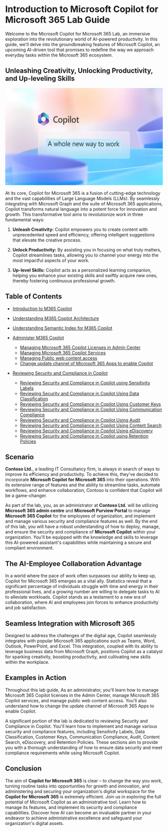 # Introduction to Microsoft Copilot for Microsoft 365 Lab Guide

Welcome to the Microsoft Copilot for Microsoft 365 Lab, an immersive exploration into the revolutionary world of AI-powered productivity. In this guide, we'll delve into the groundbreaking features of Microsoft Copilot, an upcoming AI-driven tool that promises to redefine the way we approach everyday tasks within the Microsoft 365 ecosystem.

## Unleashing Creativity, Unlocking Productivity, and Up-leveling Skills

![](../labguide/media/intro1.1.png)

At its core, Copilot for Microsoft 365 is a fusion of cutting-edge technology and the vast capabilities of Large Language Models (LLMs). By seamlessly integrating with Microsoft Graph and the suite of Microsoft 365 applications, Copilot transforms natural language into a potent force for innovation and growth. This transformative tool aims to revolutionize work in three fundamental ways:

1. **Unleash Creativity:** Copilot empowers you to create content with unprecedented speed and efficiency, offering intelligent suggestions that elevate the creative process.

2. **Unlock Productivity:** By assisting you in focusing on what truly matters, Copilot streamlines tasks, allowing you to channel your energy into the most impactful aspects of your work.

3. **Up-level Skills:** Copilot acts as a personalized learning companion, helping you enhance your existing skills and swiftly acquire new ones, thereby fostering continuous professional growth.

## Table of Contents

- [Introduction to M365 Copilot](#introduction-to-m365-copilot)
- [Understanding M365 Copilot Architecture](#understanding-m365-copilot-architecture)

- [Understanding Semantic Index for M365 Copilot](#understanding-semantic-index-for-m365-copilot)

- [Administer M365 Copilot](#manage-copilot)
   - [Managing Microsoft 365 Copilot Licenses in Admin Center](#Managing-Microsoft-365-Copilot-Licenses-in-Admin-Center)
   - [Managing Microsoft 365 Copilot Services](#Manage-Microsoft-365-Copilot-Services)
   - [Managing Public web content access](#Managing-Public-web-content-access)
   - [Change update channel of Microsoft 365 Apps to enable Copilot](#Change-update-channel-of-Microsoft-365-Apps-to-enable-Copilot)
- [Reviewing Security and Compliance in Copilot](#reviewing-security-and-compliance-in-copilot)
   - [Reviewing Security and Compliance in Copilot using Sensitivity Labels](#reviewing-security-and-compliance-in-copilot-using-sensitivity-labels)
   - [Reviewing Security and Compliance in Copilot Using Data Classification](#reviewing-security-and-compliance-in-copilot-using-data-classification)
   - [Reviewing Security and Compliance in Copilot Using Customer Keys](#reviewing-security-and-compliance-in-copilot-using-customer-keys)
   - [Reviewing Security and Compliance in Copilot Using Communication Compliance](#reviewing-security-and-compliance-in-copilot-using-communication-compliance)
   - [Reviewing Security and Compliance in Copilot Using Audit](#reviewing-security-and-compliance-in-copilot-using-audit)
   - [Reviewing Security and Compliance in Copilot Using Content Search](#reviewing-security-and-compliance-in-copilot-using-content-search)
   - [Reviewing Security and Compliance in Copilot Using eDiscovery](#reviewing-security-and-compliance-in-copilot-using-ediscovery)
   - [Reviewing Security and Compliance in Copilot using Retention Policies](#reviewing-security-and-compliance-in-copilot-using-retention-policies)

## Scenario

**Contoso Ltd.**, a leading IT Consultancy firm, is always in search of ways to improve its efficiency and productivity. To achieve this, they've decided to incorporate **Microsoft Copilot for Microsoft 365** into their operations. With its extensive range of features and the ability to streamline tasks, automate workflows, and enhance collaboration, Contoso is confident that Copilot will be a game-changer.

As part of the lab, you, as an administrator at **Contoso Ltd.** will be utilizing **Microsoft 365 admin centre** and **Microsoft Purview Portal** to manage **Microsoft 365 Copilot** for the employees of organization, and implement and manage various security and compliance features as well. By the end of this lab, you will have a robust understanding of how to deploy, manage, and ensure the security and compliance of **Microsoft Copilot** within your organization. You'll be equipped with the knowledge and skills to leverage this AI-powered assistant's capabilities while maintaining a secure and compliant environment.

## The AI-Employee Collaboration Advantage

In a world where the pace of work often surpasses our ability to keep up, Copilot for Microsoft 365 emerges as a vital ally. Statistics reveal that a significant percentage of individuals struggle with time and energy in their professional lives, and a growing number are willing to delegate tasks to AI to alleviate workloads. Copilot stands as a testament to a new era of collaboration, where AI and employees join forces to enhance productivity and job satisfaction.

## Seamless Integration with Microsoft 365

Designed to address the challenges of the digital age, Copilot seamlessly integrates with popular Microsoft 365 applications such as Teams, Word, Outlook, PowerPoint, and Excel. This integration, coupled with its ability to leverage business data from Microsoft Graph, positions Copilot as a catalyst for sparking creativity, boosting productivity, and cultivating new skills within the workplace.

## Examples in Action

Throughout this lab guide, As an administrator, you'll learn how to manage Microsoft 365 Copilot licenses in the Admin Center, manage Microsoft 365 Copilot services, and manage public web content access. You'll also understand how to change the update channel of Microsoft 365 Apps to enable Copilot.

A significant portion of the lab is dedicated to reviewing Security and Compliance in Copilot. You'll learn how to implement and manage various security and compliance features, including Sensitivity Labels, Data Classification, Customer Keys, Communication Compliance, Audit, Content Search, eDiscovery, and Retention Policies. These sections aim to provide you with a thorough understanding of how to ensure data security and meet compliance requirements while using Microsoft Copilot.

## Conclusion

The aim of **Copilot for Microsoft 365** is clear – to change the way you work, turning routine tasks into opportunities for growth and innovation, and administering and securing your organization's digital workspace for the **Copilot for Microsoft 365** is extremely efficient. Join us in exploring the full potential of Microsoft Copilot as an administrative tool. Learn how to manage its features, and implement its security and compliance capabilities. Discover how AI can become an invaluable partner in your endeavor to achieve administrative excellence and safeguard your organization's digital assets.
